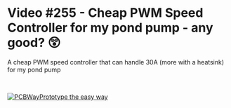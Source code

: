 # Video #255 - Cheap PWM Speed Controller for my pond pump - any good? 😲
A cheap PWM speed controller that can handle 30A (more with  a heatsink) for my pond pump

<br>  

[![PCBWayPrototype the easy way](https://user-images.githubusercontent.com/20911308/205929208-4336f865-ff51-4a40-88ff-97fdf2be8d26.gif "PCBWay - the one stop prototyping shop")](https://pcbway.com)  

